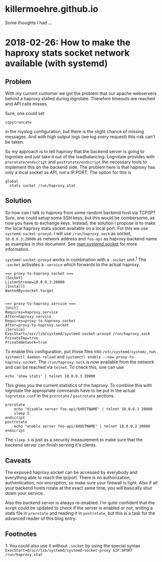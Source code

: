 # killermoehre.github.io

Some thoughts I had …

# 2018-02-26: How to make the haproxy stats socket network available (with systemd)

## Problem

With my current customer we got the problem that our apache webservers behind a haproxy stalled during logrotate. Therefore timeouts are reached and API calls misses.

Sure, one could set

    copytruncate

in the rsyslog configuration, but there is the slight chance of missing messages. And with high output logs (we log _every_ request) this risk can't be taken.

So my approach is to tell haproxy that the backend server is going to logrotate and just take it out of the loadbalancing. Logrotate provides with `prerotate/endscript` and `postrotate/endscript` the necessary tools to implement this on the backend side. The problem here is that haproxy has only a local socket as API, not a IP:PORT. The option for this is

    global
      stats socket /run/haproxy.stat

## Solution

So how can I talk to haproxy from some random backend host via TCP/IP? Sure, one could setup some SSH keys, but this would be combersome, as now you have to exchange keys. Instead, the solution I propose is to make the local haproxy stats socket available on a local port. For this we use `systemd-socket-proxyd`. I will use `/run/haproxy.sock` as socket, `10.0.0.3:20000` as network address and `foo-api` as haproxy backend name as examples in this document. See [man:systemd.socket](man:systemd.socket) for more information.

`systemd-socket-proxyd` works in combination with a `.socket` unit.<sup>[1](#myfootnote1)</sup> The `.socket` activates a `.service` which forwards to the actual haproxy.

    === proxy-to-haproxy.socket ===
    [Socket]
    ListenStream=10.0.0.3:20000
    [Install]
    WantedBy=socket.target


    === proxy-to-haproxy.service ===
    [Unit]
    Requires=haproxy.service
    After=haproxy.service
    Requires=proxy-to-haproxy.socket
    After=proxy-to-haproxy.socket
    [Service]
    ExecStart=/usr/lib/systemd/systemd-socket-proxyd /run/haproxy.sock
    PrivateTmp=true
    PrivateNetwork=true

To enable this configuration, put those files into `/etc/systemd/system/`, run `systemctl daemon-reload` and `systemctl enable --now proxy-to-haproxy.socket`. The `/run/haproxy.sock` is now available from the network and can be reached via `telnet`. To check this, one can use

    echo 'show stats' | telnet 10.0.0.3 20000

This gives you the current statistics of the haproxy. To combine this with logrotate the appropriate commands have to be put in the actual `logrotate.conf` in the `prerotate` / `postrotate` sections.

    prerotate
        echo "disable server foo-api/$HOSTNAME" | telnet 10.0.0.3 20000
        sleep 5
    endscript
    postrotate
        echo "enable server foo-api/$HOSTNAME" | telnet 10.0.0.3 20000
    endscript

The `sleep 5` is just as a security measurement to make sure that the backend server can finish serving it's clients.

## Caveats

The exposed haproxy socket can be accessed by everybody and everything able to reach the ip/port. There is no authorization, authentication, nor encryption, so make sure your firewall is tight. Also if all your backend hosts rotate at the exact same time, you will basically shut down your service.

Also the backend server is always re-enabled. I'm quite confident that the script could be updated to check if the server is enabled or not, writing a state file in `prerotate` and reading it in `postrotate`, but this is a task for the advanced reader of this blog entry.

## Footnotes

<a name="myfootnote1">1</a>: You could also use it without `.socket` by using the special syntax `ExecStart=@/usr/lib/systemd/systemd-socket-proxy $IP:$PORT /run/haproxy.stat`
